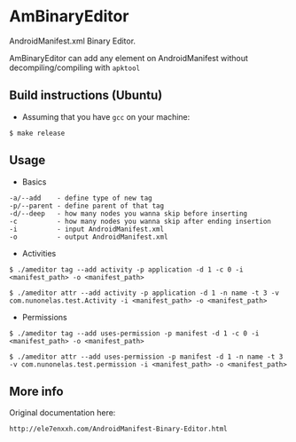 # AmBinaryEditor

AndroidManifest.xml Binary Editor. 

AmBinaryEditor can add any element on AndroidManifest without decompiling/compiling with `apktool`

## Build instructions (Ubuntu)

- Assuming that you have `gcc` on your machine:
```
$ make release
```

## Usage
- Basics
```
-a/--add    - define type of new tag
-p/--parent - define parent of that tag
-d/--deep   - how many nodes you wanna skip before inserting
-c          - how many nodes you wanna skip after ending insertion
-i          - input AndroidManifest.xml
-o          - output AndroidManifest.xml
```

- Activities
```
$ ./ameditor tag --add activity -p application -d 1 -c 0 -i <manifest_path> -o <manifest_path>

$ ./ameditor attr --add activity -p application -d 1 -n name -t 3 -v com.nunonelas.test.Activity -i <manifest_path> -o <manifest_path>
```

- Permissions
```
$ ./ameditor tag --add uses-permission -p manifest -d 1 -c 0 -i <manifest_path> -o <manifest_path>

$ ./ameditor attr --add uses-permission -p manifest -d 1 -n name -t 3 -v com.nunonelas.test.permission -i <manifest_path> -o <manifest_path>
```

## More info

Original documentation here:
```
http://ele7enxxh.com/AndroidManifest-Binary-Editor.html
```